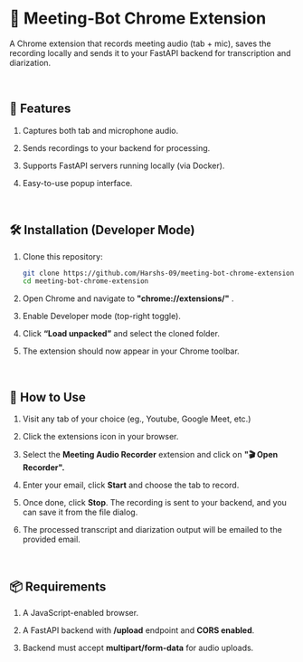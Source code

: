 # 🧠 Meeting-Bot Chrome Extension

A Chrome extension that records meeting audio (tab + mic), saves the recording locally and sends it to your FastAPI backend for transcription and diarization. 

&nbsp;
## 🚀 Features

1. Captures both tab and microphone audio.

2. Sends recordings to your backend for processing.
3. Supports FastAPI servers running locally (via Docker).
4. Easy-to-use popup interface.


&nbsp;
## 🛠 Installation (Developer Mode)

1. Clone this repository:
   ```bash
   git clone https://github.com/Harshs-09/meeting-bot-chrome-extension.git
   cd meeting-bot-chrome-extension
   ```

2. Open Chrome and navigate to **"chrome://extensions/"** .
3. Enable Developer mode (top-right toggle).
4. Click **“Load unpacked”** and select the cloned folder.
5. The extension should now appear in your Chrome toolbar.


&nbsp;
## 🧪 How to Use
1. Visit any tab of your choice (eg., Youtube, Google Meet, etc.)

2. Click the extensions icon in your browser.
3. Select the **Meeting Audio Recorder** extension and click on **"🎬 Open Recorder".**
4. Enter your email, click **Start** and choose the tab to record.
5. Once done, click **Stop**. The recording is sent to your backend, and you can save it from the file dialog.
6. The processed transcript and diarization output will be emailed to the provided email.

&nbsp;
## 📦 Requirements
1. A JavaScript-enabled browser.

2. A FastAPI backend with **/upload** endpoint and **CORS enabled**.
3. Backend must accept **multipart/form-data** for audio uploads.
